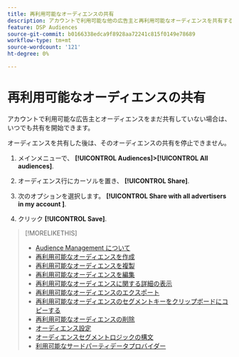 ```yaml
---
title: 再利用可能なオーディエンスの共有
description: アカウントで利用可能な他の広告主と再利用可能なオーディエンスを共有する方法を説明します。
feature: DSP Audiences
source-git-commit: b0166338edca9f8928aa72241c815f0149e78689
workflow-type: tm+mt
source-wordcount: '121'
ht-degree: 0%

---
```


# 再利用可能なオーディエンスの共有

アカウントで利用可能な広告主とオーディエンスをまだ共有していない場合は、いつでも共有を開始できます。

オーディエンスを共有した後は、そのオーディエンスの共有を停止できません。

1. メインメニューで、 **[!UICONTROL Audiences]>[!UICONTROL All audiences]**.

1. オーディエンス行にカーソルを置き、 **[!UICONTROL Share]**.

1. 次のオプションを選択します。 **[!UICONTROL Share with all advertisers in my account ]**.

1. クリック **[!UICONTROL Save]**.

>[!MORELIKETHIS]
>
>* [Audience Management について](audience-about.md)
>* [再利用可能なオーディエンスを作成](reusable-audience-create.md)
>* [再利用可能なオーディエンスを複製](reusable-audience-duplicate.md)
>* [再利用可能なオーディエンスを編集](reusable-audience-edit.md)
>* [再利用可能なオーディエンスに関する詳細の表示](reusable-audience-view-details.md)
>* [再利用可能なオーディエンスのエクスポート](reusable-audience-export.md)
>* [再利用可能なオーディエンスのセグメントキーをクリップボードにコピーする](reusable-audience-clipboard.md)
>* [再利用可能なオーディエンスの削除](reusable-audience-delete.md)
>* [オーディエンス設定](audience-settings.md)
>* [オーディエンスセグメントロジックの構文](audience-segment-logic-syntax.md)
>* [利用可能なサードパーティデータプロバイダー](third-party-data-providers.md)

